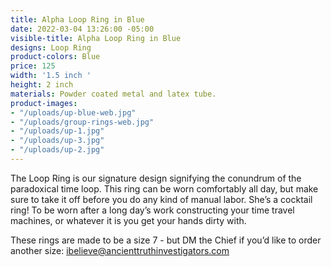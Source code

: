 ```yaml
---
title: Alpha Loop Ring in Blue
date: 2022-03-04 13:26:00 -05:00
visible-title: Alpha Loop Ring in Blue
designs: Loop Ring
product-colors: Blue
price: 125
width: '1.5 inch '
height: 2 inch
materials: Powder coated metal and latex tube.
product-images:
- "/uploads/up-blue-web.jpg"
- "/uploads/group-rings-web.jpg"
- "/uploads/up-1.jpg"
- "/uploads/up-3.jpg"
- "/uploads/up-2.jpg"
---
```


The Loop Ring is our signature design signifying the conundrum of the paradoxical time loop. This ring can be worn comfortably all day, but make sure to take it off before you do any kind of manual labor. She’s a cocktail ring! To be worn after a long day’s work constructing your time travel machines, or whatever it is you get your hands dirty with.

These rings are made to be a size 7 - but DM the Chief if you’d like to order another size: ibelieve@ancienttruthinvestigators.com